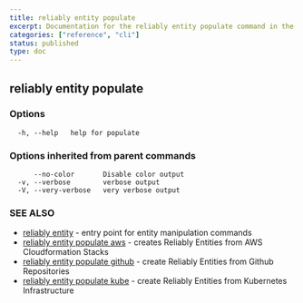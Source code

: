 ```yaml
---
title: reliably entity populate
excerpt: Documentation for the reliably entity populate command in the Reliably CLI
categories: ["reference", "cli"]
status: published
type: doc
---
```

## reliably entity populate



### Options

```
  -h, --help   help for populate
```

### Options inherited from parent commands

```
      --no-color       Disable color output
  -v, --verbose        verbose output
  -V, --very-verbose   very verbose output
```

### SEE ALSO

* [reliably entity](/docs/reference/cli/reliably-entity/)	 - entry point for entity manipulation commands
* [reliably entity populate aws](/docs/reference/cli/reliably-entity-populate-aws/)	 - creates Reliably Entities from AWS Cloudformation Stacks
* [reliably entity populate github](/docs/reference/cli/reliably-entity-populate-github/)	 - create Reliably Entities from Github Repositories
* [reliably entity populate kube](/docs/reference/cli/reliably-entity-populate-kube/)	 - create Reliably Entities from Kubernetes Infrastructure

